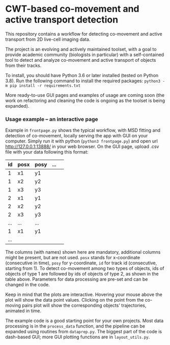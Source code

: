  # CWT-based co-movement and active transport detection
 
This repository contains a workflow for detecting co-movement and active transport from 2D live-cell imaging data.

The project is an evolving and actively maintained toolset, with a goal to provide academic community 
(biologists in particular) with a self-contained tool to detect and analyze co-movement and active transport of objects from their tracks.

To install, you should have Python 3.6 or later installed (tested on Python 3.8). 
Run the following command to install the required packages:
`python3 -m pip install -r requirements.txt`

More ready-to-use GUI pages and examples of usage are coming soon (the work on refactoring and cleaning the code is ongoing as the toolset is being expanded).

### Usage example – an interactive page
Example in `frontpage.py` shows the typical workflow, with MSD fitting and detection of co-movement,
locally serving the app with GUI on your computer.
Simply run it with python (`python3 frontpage.py`) and open url http://127.0.0.1:13888/ in your web browser.
On the GUI page, upload .csv file with your data following this format:

| id  | posx | posy | ... |   |
|-----|------|------|-----|---|
| 1   | x1   | y1   |     |   |
| 1   | x2   | y2   |     |   |
| 1   | x3   | y3   |     |   |
| 2   | x1   | y1   |     |   |
| 2   | x2   | y2   |     |   |
| 2   | x3   | y3   |     |   |
| ... | ...  | ...  |     |   |
| 1   | x1   | y1   |     |   |
| ... |      |      |     |   |

The columns (with names) shown here are mandatory, additional columns might be present, but are not used.
`posx` stands for x-coordinate (consecutive in time), `posy` for y-coordinate, `id` for track id (consecutive, starting from 1).
To detect co-movement among two types of objects, ids of objects of type 1 are followed by ids of objects of type 2, 
as shown in the table above. Parameters for data processing are pre-set and can be changed in the code.

Keep in mind that the plots are interactive. Hovering your mouse above the plot will show the data point values. 
Clicking on the point from the co-moving pairs plot will show the corresponding objects' trajectories, animated in time.

The example code is a good starting point for your own projects. Most data processing is in the `process_data` function, 
and the pipeline can be expanded using routines from `dataprep.py`. The biggest part of the code is dash-based GUI; more 
GUI plotting functions are in `layout_utils.py`.